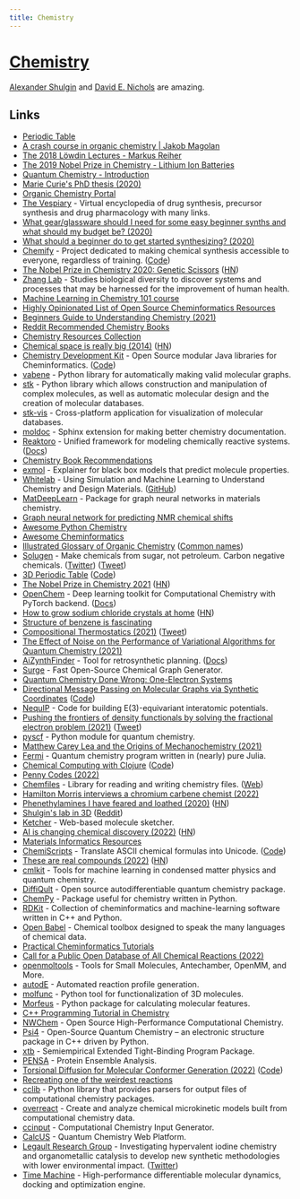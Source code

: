 ```yaml
---
title: Chemistry
---
```


# [Chemistry](http://en.wikipedia.org/wiki/Chemistry)

[Alexander Shulgin](http://en.wikipedia.org/wiki/Alexander_Shulgin) and [David E. Nichols](http://en.wikipedia.org/wiki/David_E._Nichols) are amazing.

## Links

- [Periodic Table](https://ptable.com/)
- [A crash course in organic chemistry | Jakob Magolan](https://www.youtube.com/watch?v=4INdeZ5HYpw)
- [The 2018 Löwdin Lectures - Markus Reiher](https://www.youtube.com/watch?v=OEJFPl7hSDM)
- [The 2019 Nobel Prize in Chemistry - Lithium Ion Batteries](https://www.youtube.com/watch?v=zy1BhVhpGN0)
- [Quantum Chemistry - Introduction](https://www.youtube.com/watch?v=HC81oYe43DI)
- [Marie Curie's PhD thesis (2020)](https://www.youtube.com/watch?v=-Vynhniw7SY)
- [Organic Chemistry Portal](https://www.organic-chemistry.org/)
- [The Vespiary](https://www.thevespiary.org/talk/index.php) - Virtual encyclopedia of drug synthesis, precursor synthesis and drug pharmacology with many links.
- [What gear/glassware should I need for some easy beginner synths and what should my budget be? (2020)](https://www.reddit.com/r/TheeHive/comments/j05ybe/what_gearglassware_should_i_need_for_some_easy/)
- [What should a beginner do to get started synthesizing? (2020)](https://www.reddit.com/r/TheeHive/comments/ikyfrw/what_should_a_beginner_do_to_get_started/)
- [Chemify](http://www.chem.gla.ac.uk/cronin/chemify/) - Project dedicated to making chemical synthesis accessible to everyone, regardless of training. ([Code](https://github.com/croningp/ChemputerSoftware))
- [The Nobel Prize in Chemistry 2020: Genetic Scissors](https://www.nobelprize.org/prizes/chemistry/2020/press-release/) ([HN](https://news.ycombinator.com/item?id=24706670))
- [Zhang Lab](https://zlab.bio/) - Studies biological diversity to discover systems and processes that may be harnessed for the improvement of human health.
- [Machine Learning in Chemistry 101 course](https://github.com/BingqingCheng/ML-in-chemistry-101)
- [Highly Opinionated List of Open Source Cheminformatics Resources](https://github.com/PatWalters/resources/blob/main/cheminformatics_resources.md)
- [Beginners Guide to Understanding Chemistry (2021)](https://www.youtube.com/playlist?list=PLgJIUWVTPrnXLrP25h_UteuawBgb0SyVR)
- [Reddit Recommended Chemistry Books](https://www.reddit.com/r/chemistry/wiki/books)
- [Chemistry Resources Collection](https://www.reddit.com/r/Chempros/comments/jput3t/megathread_community_resources_collection/)
- [Chemical space is really big (2014)](https://www.chemistryworld.com/opinion/chemical-space-is-big-really-big/7899.article) ([HN](https://news.ycombinator.com/item?id=27634549))
- [Chemistry Development Kit](https://cdk.github.io/) - Open Source modular Java libraries for Cheminformatics. ([Code](https://github.com/cdk/cdk))
- [vabene](https://github.com/lukasturcani/vabene) - Python library for automatically making valid molecular graphs.
- [stk](https://github.com/lukasturcani/stk) - Python library which allows construction and manipulation of complex molecules, as well as automatic molecular design and the creation of molecular databases.
- [stk-vis](https://github.com/lukasturcani/stk-vis) - Cross-platform application for visualization of molecular databases.
- [moldoc](https://github.com/lukasturcani/moldoc) - Sphinx extension for making better chemistry documentation.
- [Reaktoro](https://github.com/reaktoro/reaktoro) - Unified framework for modeling chemically reactive systems. ([Docs](https://reaktoro.org/))
- [Chemistry Book Recommendations](https://www.reddit.com/r/chemistry/comments/p0cj32/book_recommendations/)
- [exmol](https://github.com/ur-whitelab/exmol) - Explainer for black box models that predict molecule properties.
- [Whitelab](http://thewhitelab.org/) - Using Simulation and Machine Learning to Understand Chemistry and Design Materials. ([GitHub](https://github.com/ur-whitelab))
- [MatDeepLearn](https://github.com/vxfung/MatDeepLearn) - Package for graph neural networks in materials chemistry.
- [Graph neural network for predicting NMR chemical shifts](https://github.com/ur-whitelab/nmrgnn)
- [Awesome Python Chemistry](https://github.com/lmmentel/awesome-python-chemistry)
- [Awesome Cheminformatics](https://github.com/hsiaoyi0504/awesome-cheminformatics)
- [Illustrated Glossary of Organic Chemistry](http://www.chem.ucla.edu/~harding/IGOC/IGOC.html) ([Common names](http://www.chem.ucla.edu/~harding/IGOC/C/common_name.html))
- [Solugen](https://www.solugen.bio/) - Make chemicals from sugar, not petroleum. Carbon negative chemicals. ([Twitter](https://twitter.com/solugen)) ([Tweet](https://twitter.com/sethbannon/status/1435963898402725900))
- [3D Periodic Table](https://periodic.donghwi.dev/) ([Code](https://github.com/suhdonghwi/3d-periodic-table))
- [The Nobel Prize in Chemistry 2021](https://www.nobelprize.org/prizes/chemistry/2021/press-release/) ([HN](https://news.ycombinator.com/item?id=28771079))
- [OpenChem](https://github.com/Mariewelt/OpenChem) - Deep learning toolkit for Computational Chemistry with PyTorch backend. ([Docs](https://mariewelt.github.io/OpenChem/html/index.html))
- [How to grow sodium chloride crystals at home](https://crystalverse.com/sodium-chloride-crystals/) ([HN](https://news.ycombinator.com/item?id=29255511))
- [Structure of benzene is fascinating](https://twitter.com/johncarlosbaez/status/1461684340111429637)
- [Compositional Thermostatics (2021)](https://johncarlosbaez.wordpress.com/2021/11/22/compositional-thermostatics/) ([Tweet](https://twitter.com/johncarlosbaez/status/1462765291113488391))
- [The Effect of Noise on the Performance of Variational Algorithms for Quantum Chemistry (2021)](https://medium.com/qiskit/the-effect-of-noise-on-the-performance-of-variational-algorithms-for-quantum-chemistry-9cac4526abc1)
- [AiZynthFinder](https://github.com/MolecularAI/aizynthfinder) - Tool for retrosynthetic planning. ([Docs](https://molecularai.github.io/aizynthfinder/))
- [Surge](https://github.com/StructureGenerator/surge) - Fast Open-Source Chemical Graph Generator.
- [Quantum Chemistry Done Wrong: One-Electron Systems](https://github.com/lisyarus/chembook)
- [Directional Message Passing on Molecular Graphs via Synthetic Coordinates](https://www.in.tum.de/daml/synthetic-coordinates/) ([Code](https://github.com/TUM-DAML/synthetic_coordinates))
- [NequIP](https://github.com/mir-group/nequip) - Code for building E(3)-equivariant interatomic potentials.
- [Pushing the frontiers of density functionals by solving the fractional electron problem (2021)](https://www.science.org/doi/10.1126/science.abj6511) ([Tweet](https://twitter.com/pfau/status/1469024580853547014))
- [pyscf](https://github.com/pyscf/pyscf) - Python module for quantum chemistry.
- [Matthew Carey Lea and the Origins of Mechanochemistry (2021)](https://www.sciencehistory.org/distillations/matthew-carey-lea-and-the-origins-of-mechanochemistry)
- [Fermi](https://github.com/FermiQC/Fermi.jl) - Quantum chemistry program written in (nearly) pure Julia.
- [Chemical Computing with Clojure](https://gigasquidsoftware.com/chemical-computing/index.html) ([Code](https://github.com/gigasquid/chemical-computing))
- [Penny Codes (2022)](https://depth-first.com/articles/2022/01/12/penny-codes/)
- [Chemfiles](https://github.com/chemfiles/chemfiles) - Library for reading and writing chemistry files. ([Web](https://chemfiles.org/))
- [Hamilton Morris interviews a chromium carbene chemist (2022)](https://www.youtube.com/watch?v=XCFBSqljGaI)
- [Phenethylamines I have feared and loathed (2020)](http://nikobidin.com/phenethylamines-i-have-feared-and-loathed) ([HN](https://news.ycombinator.com/item?id=30230772))
- [Shulgin's lab in 3D](https://my.matterport.com/show/?m=Z93pXf9jiWK) ([Reddit](https://www.reddit.com/r/researchchemicals/comments/spsvdi/woah_shulgins_lab_in_3d/))
- [Ketcher](https://github.com/epam/ketcher) - Web-based molecule sketcher.
- [AI is changing chemical discovery (2022)](https://thegradient.pub/how-ai-is-changing-chemical-discovery/) ([HN](https://news.ycombinator.com/item?id=30337490))
- [Materials Informatics Resources](https://github.com/ncfrey/resources)
- [ChemiScripts](https://jwilk.github.io/chemiscripts/) - Translate ASCII chemical formulas into Unicode. ([Code](https://github.com/jwilk/chemiscripts))
- [These are real compounds (2022)](https://www.science.org/content/blog-post/these-are-real-compounds) ([HN](https://news.ycombinator.com/item?id=30781345))
- [cmlkit](https://github.com/sirmarcel/cmlkit) - Tools for machine learning in condensed matter physics and quantum chemistry.
- [DiffiQult](https://github.com/aspuru-guzik-group/DiffiQult) - Open source autodifferentiable quantum chemistry package.
- [ChemPy](https://github.com/bjodah/chempy) - Package useful for chemistry written in Python.
- [RDKit](https://github.com/rdkit/rdkit) - Collection of cheminformatics and machine-learning software written in C++ and Python.
- [Open Babel](https://github.com/openbabel/openbabel) - Chemical toolbox designed to speak the many languages of chemical data.
- [Practical Cheminformatics Tutorials](https://github.com/PatWalters/practical_cheminformatics_tutorials)
- [Call for a Public Open Database of All Chemical Reactions (2022)](https://pubs.acs.org/doi/pdf/10.1021/acs.jcim.1c01140)
- [openmoltools](https://github.com/choderalab/openmoltools) - Tools for Small Molecules, Antechamber, OpenMM, and More.
- [autodE](https://github.com/duartegroup/autodE) - Automated reaction profile generation.
- [molfunc](https://github.com/duartegroup/molfunc) - Python tool for functionalization of 3D molecules.
- [Morfeus](https://github.com/kjelljorner/morfeus) - Python package for calculating molecular features.
- [C++ Programming Tutorial in Chemistry](https://github.com/CrawfordGroup/ProgrammingProjects)
- [NWChem](https://github.com/nwchemgit/nwchem) - Open Source High-Performance Computational Chemistry.
- [Psi4](https://github.com/psi4/psi4) - Open-Source Quantum Chemistry – an electronic structure package in C++ driven by Python.
- [xtb](https://github.com/grimme-lab/xtb) - Semiempirical Extended Tight-Binding Program Package.
- [PENSA](https://github.com/drorlab/pensa) - Protein Ensemble Analysis.
- [Torsional Diffusion for Molecular Conformer Generation (2022)](https://arxiv.org/abs/2206.01729) ([Code](https://github.com/gcorso/torsional-diffusion))
- [Recreating one of the weirdest reactions](https://www.youtube.com/watch?v=LL3kVtc-4vY)
- [cclib](https://github.com/cclib/cclib) - Python library that provides parsers for output files of computational chemistry packages.
- [overreact](https://github.com/geem-lab/overreact) - Create and analyze chemical microkinetic models built from computational chemistry data.
- [ccinput](https://github.com/cyllab/ccinput) - Computational Chemistry Input Generator.
- [CalcUS](https://github.com/cyllab/CalcUS) - Quantum Chemistry Web Platform.
- [Legault Research Group](https://cyl.recherche.usherbrooke.ca/) - Investigating hypervalent iodine chemistry and organometallic catalysis to develop new synthetic methodologies with lower environmental impact. ([Twitter](https://twitter.com/CYL_Lab))
- [Time Machine](https://github.com/proteneer/timemachine) - High-performance differentiable molecular dynamics, docking and optimization engine.
